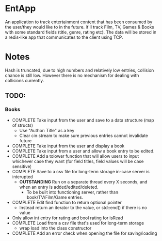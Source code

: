 # EntApp
An application to track entertainment content that has been consumed by the user/they would like to in the future.
It'll track Film, TV, Games & Books with some standard fields (title, genre, rating etc).
The data will be stored in a redis-like app that communicates to the client using TCP.

# Notes
Hash is truncated, due to high numbers and relatively low entries, collision chance is still low. However there is no mechanism for dealing with collisions currently.

## TODO:
### Books
* COMPLETE Take input from the user and save to a data structure (map of structs)
    - Use "Author: Title" as a key
    - Clear cin stream to make sure previous entries cannot invalidate future
* COMPLETE Take input from the user and display a book
* COMPLETE Take input from a user and allow a book entry to be edited.
* COMPLETE Add a tolower function that will allow users to input whichever case they want (for field titles, field values will be case sensitive)
* COMPLETE Save to a csv file for long-term storage in-case server is interupted
    - **OUTSTANDING** Run on a separate thread every X seconds, and when an entry is added/edited/deleted.
        - To be built into functioning server, rather than book/TV/Film/Game entries.
* COMPLETE Edit find function to return optional pointer
    - Instead return an iterator to the value, or std::end() if there is no value
* Only allow int entry for rating and bool rating for isRead
* COMPLETE Load from a csv file that's used for long-term storage
    - wrap load into the class constructor
* COMPLETE Add an error check when opening the file for saving/loading
